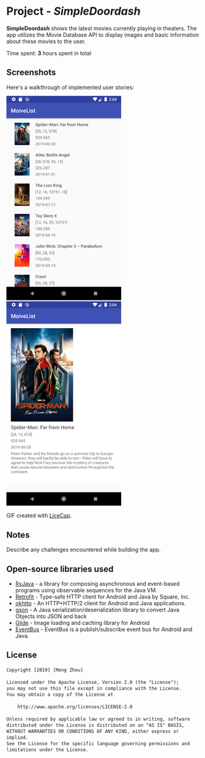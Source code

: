 # Project - *SimpleDoordash*

**SimpleDoordash** shows the latest movies currently playing in theaters. The app utilizes the Movie Database API to display images and basic information about these movies to the user.

Time spent: **3** hours spent in total

## Screenshots

Here's a walkthrough of implemented user stories:

<img src='https://github.com/usmeng/movieDemo/blob/master/movie_list.png' title='movie list' width='300' alt='movie list' />   <img src='https://github.com/usmeng/movieDemo/blob/master/movie_detail.png' title='movie_detail' width='300' alt='movie_detail' />

GIF created with [LiceCap](http://www.cockos.com/licecap/).

## Notes

Describe any challenges encountered while building the app.

## Open-source libraries used
- [RxJava](https://github.com/ReactiveX/RxJava) - a library for composing asynchronous and event-based programs using observable sequences for the Java VM.
- [Retrofit](https://github.com/square/retrofit) - Type-safe HTTP client for Android and Java by Square, Inc.
- [okhttp](https://github.com/square/okhttp) - An HTTP+HTTP/2 client for Android and Java applications.
- [gson](https://github.com/google/gson) - A Java serialization/deserialization library to convert Java Objects into JSON and back
- [Glide](https://github.com/Masterminds/glide) - Image loading and caching library for Android
- [EventBus](https://github.com/greenrobot/EventBus) - EventBus is a publish/subscribe event bus for Android and Java.

## License

    Copyright [2019] [Meng Zhou]

    Licensed under the Apache License, Version 2.0 (the "License");
    you may not use this file except in compliance with the License.
    You may obtain a copy of the License at

        http://www.apache.org/licenses/LICENSE-2.0

    Unless required by applicable law or agreed to in writing, software
    distributed under the License is distributed on an "AS IS" BASIS,
    WITHOUT WARRANTIES OR CONDITIONS OF ANY KIND, either express or implied.
    See the License for the specific language governing permissions and
    limitations under the License.
